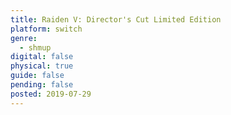 ```yaml
---
title: Raiden V: Director's Cut Limited Edition
platform: switch
genre:
  - shmup
digital: false
physical: true
guide: false
pending: false
posted: 2019-07-29
---
```

